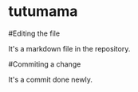 # tutumama

#Editing the file

It's a markdown file in the repository.

#Commiting a change

It's a commit done newly.

